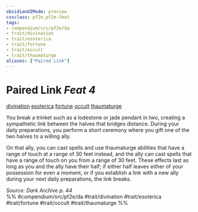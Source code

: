 ```yaml
---
obsidianUIMode: preview
cssclass: pf2e,pf2e-feat
tags:
- compendium/src/pf2e/da
- trait/divination
- trait/esoterica
- trait/fortune
- trait/occult
- trait/thaumaturge
aliases: ["Paired Link"]
---
```

# Paired Link  *Feat 4*  
[divination](divination.md "Divination School Trait")  [esoterica](esoterica-da.md "Esoterica Action & Ability Trait")  [fortune](fortune.md "Fortune Effect Trait")  [occult](occult.md "Occult Tradition Trait")  [thaumaturge](Reference/Rules/Traits/thaumaturge-da.md "Thaumaturge Class Trait")  


You break a trinket such as a lodestone or jade pendant in two, creating a sympathetic link between the halves that bridges distance. During your daily preparations, you perform a short ceremony where you gift one of the two halves to a willing ally.

On that ally, you can cast spells and use thaumaturge abilities that have a range of touch at a range of 30 feet instead, and the ally can cast spells that have a range of touch on you from a range of 30 feet. These effects last as long as you and the ally have their half; if either half leaves either of your possession for even a moment, or if you establish a link with a new ally during your next daily preparations, the link breaks.

*Source: Dark Archive p. 44*  
%% #compendium/src/pf2e/da #trait/divination #trait/esoterica #trait/fortune #trait/occult #trait/thaumaturge %%